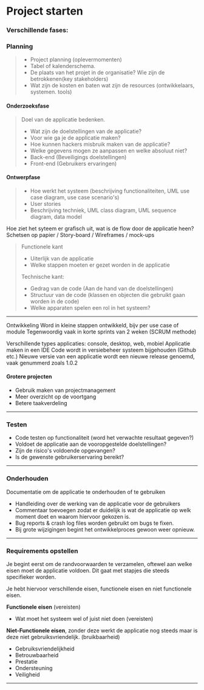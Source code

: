 # Project starten

### Verschillende fases:

### Planning

> - Project planning (oplevermomenten)
> - Tabel of kalenderschema.
> - De plaats van het projet in de organisatie? Wie zijn de betrokkenen(key stakeholders)
> - Wat zijn de kosten en baten
wat zijn de resources (ontwikkelaars, systemen. tools)

#### Onderzoeksfase

> Doel van de applicatie bedenken.
> * Wat zijn de doelstellingen van de applicatie?
> * Voor wie ga je de applicatie maken? 
> * Hoe kunnen hackers misbruik maken van de applicatie?
> * Welke gegevens mogen ze aanpassen en welke absoluut niet?
> * Back-end (Beveiligings doelstellingen)
> * Front-end (Gebruikers ervaringen)

#### Ontwerpfase

> - Hoe werkt het systeem (beschrijving functionaliteiten, UML use case diagram, use case scenario's)
> - User stories
> - Beschrijving techniek, UML class diagram, UML sequence diagram, data model

Hoe ziet het syteem er grafisch uit, wat is de flow door de applicatie heen?
Schetsen op papier / Story-board / Wireframes / mock-ups

> Functionele kant
> * Uiterlijk van de applicatie
> * Welke stappen moeten er gezet worden in de applicatie
> 
> Technische kant:
> * Gedrag van de code (Aan de hand van de doelstellingen)
> * Structuur van de code (klassen en objecten die gebruikt gaan worden in de code)
> * Welke apparaten spelen een rol in het systeem?

---

Ontwikkeling
Word in kleine stappen ontwikkeld, bijv per use case of module
Tegenwoordig vaak in korte sprints van 2 weken (SCRUM methode)

Verschillende types applicaties: console, desktop, web, mobiel
Applicatie maken in een IDE
Code wordt in versiebeheer systeem bijgehouden (Github etc.)
Nieuwe versie van een applicatie wordt een nieuwe release genoemd, vaak genummerd zoals 1.0.2

#### Grotere projecten

- Gebruik maken van projectmanagement
- Meer overzicht op de voortgang
- Betere taakverdeling

---

### Testen
- Code testen op functionaliteit (word het verwachte resultaat gegeven?)
- Voldoet de applicatie aan de vooropgestelde doelstellingen?
- Zijn de risico's voldoende opgevangen?
- Is de gewenste gebruikerservaring bereikt?

---

### Onderhouden
Documentatie om de applicatie te onderhouden of te gebruiken
- Handleiding over de werking van de applicatie voor de gebruikers
- Commentaar toevoegen zodat er duidelijk is wat de applicatie op welk moment doet en waarom hiervoor gekozen is.
- Bug reports & crash log files worden gebruikt om bugs te fixen.
- Bij grote wijzigingen begint het ontwikkelproces gewoon weer opnieuw.
---

### Requirements opstellen
Je begint eerst om de randvoorwaarden te verzamelen, oftewel aan welke eisen moet de applicatie voldoen.
Dit gaat met stapjes die steeds specifieker worden.

Je hebt hiervoor verschillende eisen, functionele eisen en niet functionele eisen.

**Functionele eisen** (vereisten)
- Wat moet het systeem wel of juist niet doen (vereisten)

**Niet-Functionele eisen**, zonder deze werkt de applicatie nog steeds maar is deze niet gebruiksvriendelijk. (bruikbaarheid)
- Gebruiksvriendelijkheid
- Betrouwbaarheid
- Prestatie
- Ondersteuning
- Veiligheid

---